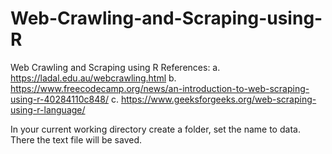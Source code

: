 # Web-Crawling-and-Scraping-using-R
Web Crawling and Scraping using R 
References: 
a. https://ladal.edu.au/webcrawling.html
b. https://www.freecodecamp.org/news/an-introduction-to-web-scraping-using-r-40284110c848/
c. https://www.geeksforgeeks.org/web-scraping-using-r-language/

In your current working directory create a folder, set the name to data. There the text file will be saved.
